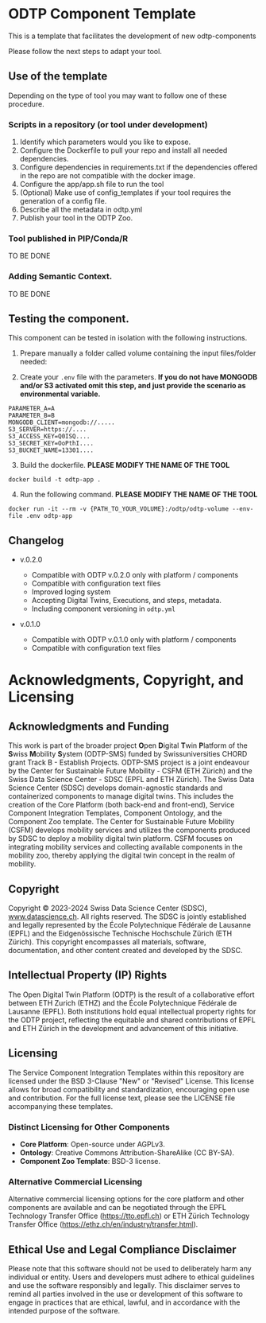 # ODTP Component Template
This is a template that facilitates the development of new odtp-components

Please follow the next steps to adapt your tool. 

## Use of the template

Depending on the type of tool you may want to follow one of these procedure.

### Scripts in a repository (or tool under development)

1. Identify which parameters would you like to expose. 
3. Configure the Dockerfile to pull your repo and install all needed dependencies.
4. Configure dependencies in requirements.txt if the dependencies offered in the repo are not compatible with the docker image.
5. Configure the app/app.sh file to run the tool
6. (Optional) Make use of config_templates if your tool requires the generation of a config file. 
7. Describe all the metadata in odtp.yml
8. Publish your tool in the ODTP Zoo. 

### Tool published in PIP/Conda/R

TO BE DONE

### Adding Semantic Context.

TO BE DONE

## Testing the component. 

This component can be tested in isolation with the following instructions.

1. Prepare manually a folder called volume containing the input files/folder needed:

2. Create your `.env` file with the parameters. **If you do not have MONGODB and/or S3 activated omit this step, and just provide the scenario as environmental variable.**

```
PARAMETER_A=A
PARAMETER_B=B
MONGODB_CLIENT=mongodb://.....
S3_SERVER=https://....
S3_ACCESS_KEY=Q0ISQ....
S3_SECRET_KEY=OoPthI....
S3_BUCKET_NAME=13301....
```

3. Build the dockerfile. **PLEASE MODIFY THE NAME OF THE TOOL**

```
docker build -t odtp-app .
```

4. Run the following command. **PLEASE MODIFY THE NAME OF THE TOOL**

```
docker run -it --rm -v {PATH_TO_YOUR_VOLUME}:/odtp/odtp-volume --env-file .env odtp-app
```

## Changelog

- v.0.2.0
    - Compatible with ODTP v.0.2.0 only with platform / components
    - Compatible with configuration text files
    - Improved loging system
    - Accepting Digital Twins, Executions, and steps, metadata.
    - Including component versioning in `odtp.yml` 

- v.0.1.0
    - Compatible with ODTP v.0.1.0 only with platform / components
    - Compatible with configuration text files

# Acknowledgments, Copyright, and Licensing
## Acknowledgments and Funding
This work is part of the broader project **O**pen **D**igital **T**win **P**latform of the **S**wiss **M**obility **S**ystem (ODTP-SMS) funded by Swissuniversities CHORD grant Track B - Establish Projects. ODTP-SMS project is a joint endeavour by the Center for Sustainable Future Mobility - CSFM (ETH Zürich) and the Swiss Data Science Center - SDSC (EPFL and ETH Zürich). 
The Swiss Data Science Center (SDSC) develops domain-agnostic standards and containerized components to manage digital twins. This includes the creation of the Core Platform (both back-end and front-end), Service Component Integration Templates, Component Ontology, and the Component Zoo template. 
The Center for Sustainable Future Mobility (CSFM) develops mobility services and utilizes the components produced by SDSC to deploy a mobility digital twin platform. CSFM focuses on integrating mobility services and collecting available components in the mobility zoo, thereby applying the digital twin concept in the realm of mobility.
 
## Copyright
Copyright © 2023-2024 Swiss Data Science Center (SDSC), www.datascience.ch. All rights reserved.
The SDSC is jointly established and legally represented by the École Polytechnique Fédérale de Lausanne (EPFL) and the Eidgenössische Technische Hochschule Zürich (ETH Zürich). This copyright encompasses all materials, software, documentation, and other content created and developed by the SDSC.

## Intellectual Property (IP) Rights
The Open Digital Twin Platform (ODTP) is the result of a collaborative effort between ETH Zurich (ETHZ) and the École Polytechnique Fédérale de Lausanne (EPFL). Both institutions hold equal intellectual property rights for the ODTP project, reflecting the equitable and shared contributions of EPFL and ETH Zürich in the development and advancement of this initiative.  
 
## Licensing
The Service Component Integration Templates within this repository are licensed under the BSD 3-Clause "New" or "Revised" License. This license allows for broad compatibility and standardization, encouraging open use and contribution. For the full license text, please see the LICENSE file accompanying these templates.

### Distinct Licensing for Other Components
- **Core Platform**: Open-source under AGPLv3.
- **Ontology**: Creative Commons Attribution-ShareAlike (CC BY-SA).
- **Component Zoo Template**: BSD-3 license.

### Alternative Commercial Licensing
Alternative commercial licensing options for the core platform and other components are available and can be negotiated through the EPFL Technology Transfer Office (https://tto.epfl.ch) or ETH Zürich Technology Transfer Office (https://ethz.ch/en/industry/transfer.html).

## Ethical Use and Legal Compliance Disclaimer
Please note that this software should not be used to deliberately harm any individual or entity. Users and developers must adhere to ethical guidelines and use the software responsibly and legally. This disclaimer serves to remind all parties involved in the use or development of this software to engage in practices that are ethical, lawful, and in accordance with the intended purpose of the software.
